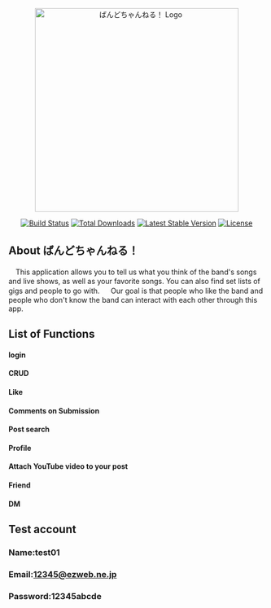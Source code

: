 <p align="center"><a href="https://band-app-c75ed6979c7d.herokuapp.com/" target="_blank"><img src="image_6487327.jpg" width="400" alt="ばんどちゃんねる！ Logo"></a></p>

<p align="center">
<a href="https://github.com/laravel/framework/actions"><img src="https://github.com/laravel/framework/workflows/tests/badge.svg" alt="Build Status"></a>
<a href="https://packagist.org/packages/laravel/framework"><img src="https://img.shields.io/packagist/dt/laravel/framework" alt="Total Downloads"></a>
<a href="https://packagist.org/packages/laravel/framework"><img src="https://img.shields.io/packagist/v/laravel/framework" alt="Latest Stable Version"></a>
<a href="https://packagist.org/packages/laravel/framework"><img src="https://img.shields.io/packagist/l/laravel/framework" alt="License"></a>
</p>

## About ばんどちゃんねる！
　This application allows you to tell us what you think of the band's songs and live shows, as well as your favorite songs. You can also find set lists of gigs and people to go with.
　
 Our goal is that people who like the band and people who don't know the band can interact with each other through this app.
 
## List of Functions

#### login
#### CRUD
#### Like
#### Comments on Submission
#### Post search 
#### Profile
#### Attach YouTube video to your post
#### Friend
#### DM

## Test account

### Name:test01
### Email:12345@ezweb.ne.jp
### Password:12345abcde
